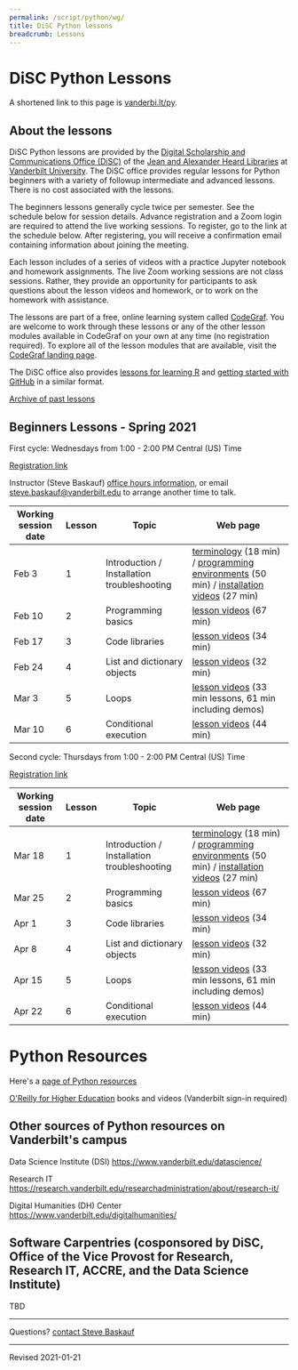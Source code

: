 ```yaml
---
permalink: /script/python/wg/
title: DiSC Python lessons
breadcrumb: Lessons
---
```


# DiSC Python Lessons

A shortened link to this page is [vanderbi.lt/py](http://vanderbi.lt/py).

## About the lessons

DiSC Python lessons are provided by the [Digital Scholarship and Communications Office (DiSC)](https://www.library.vanderbilt.edu/scholarly/) of the [Jean and Alexander Heard Libraries](https://www.library.vanderbilt.edu/) at [Vanderbilt University](https://www.vanderbilt.edu/).  The DiSC office provides regular lessons for Python beginners with a variety of followup intermediate and advanced lessons. There is no cost associated with the lessons.

The beginners lessons generally cycle twice per semester.  See the schedule below for session details.  Advance registration and a Zoom login are required to attend the live working sessions. To register, go to the link at the schedule below. After registering, you will receive a confirmation email containing information about joining the meeting.

Each lesson includes of a series of videos with a practice Jupyter notebook and homework assignments. The live Zoom working sessions are not class sessions. Rather, they provide an opportunity for participants to ask questions about the lesson videos and homework, or to work on the homework with assistance. 

The lessons are part of a free, online learning system called [CodeGraf](../../codegraf). You are welcome to work through these lessons or any of the other lesson modules available in CodeGraf on your own at any time (no registration required). To explore all of the lesson modules that are available, visit the [CodeGraf landing page](../../codegraf). 

The DiSC office also provides [lessons for learning R](http://vanderbi.lt/r) and [getting started with GitHub](http://vanderbi.lt/github) in a similar format.

[Archive of past lessons](../archive/)


## Beginners Lessons - Spring 2021

First cycle: Wednesdays from 1:00 - 2:00 PM Central (US) Time

[Registration link](https://vanderbilt.zoom.us/meeting/register/tJAqdO2hrTgjHNaF2tssETGovFozm_b0muCY)

Instructor (Steve Baskauf) [office hours information](https://www.library.vanderbilt.edu/disc/officehours), or email [steve.baskauf@vanderbilt.edu](mailto:steve.baskauf@vanderbilt.edu) to arrange another time to talk.

| Working session date | Lesson | Topic | Web page |
|---|---|---|---|
| Feb 3 | 1 | Introduction / Installation troubleshooting | [terminology](../../codegraf/001/) (18 min) / [programming environments](../../codegraf/002/) (50 min) / [installation videos](../../codegraf/003/) (27 min)  |
| Feb 10 | 2 | Programming basics | [lesson videos](../../codegraf/004/) (67 min) |
| Feb 17 | 3 | Code libraries | [lesson videos](../../codegraf/005/) (34 min) |
| Feb 24 | 4 | List and dictionary objects | [lesson videos](../../codegraf/006a/) (32 min) |
| Mar 3 | 5 | Loops | [lesson videos](../../codegraf/006b/) (33 min lessons, 61 min including demos) |
| Mar 10 | 6 | Conditional execution | [lesson videos](../../codegraf/006c/) (44 min) |

Second cycle: Thursdays from 1:00 - 2:00 PM Central (US) Time

[Registration link]( https://vanderbilt.zoom.us/meeting/register/tJIqde2rrj4rHNMtk5qxblnFOdJrHG8jqmi-) 

| Working session date | Lesson | Topic | Web page |
|---|---|---|---|
| Mar 18 | 1 | Introduction / Installation troubleshooting | [terminology](../../codegraf/001/) (18 min) / [programming environments](../../codegraf/002/) (50 min) / [installation videos](../../codegraf/003/) (27 min)  |
| Mar 25 | 2 | Programming basics | [lesson videos](../../codegraf/004/) (67 min) |
| Apr 1 | 3 | Code libraries | [lesson videos](../../codegraf/005/) (34 min) |
| Apr 8 | 4 | List and dictionary objects | [lesson videos](../../codegraf/006a/) (32 min) |
| Apr 15 | 5 | Loops | [lesson videos](../../codegraf/006b/) (33 min lessons, 61 min including demos) |
| Apr 22 | 6 | Conditional execution | [lesson videos](../../codegraf/006c/) (44 min) |



# Python Resources

Here's a [page of Python resources](../)

[O'Reilly for Higher Education](http://www.library.vanderbilt.edu/eres?id=1676) books and videos (Vanderbilt sign-in required)

## Other sources of Python resources on Vanderbilt's campus

Data Science Institute (DSI) <https://www.vanderbilt.edu/datascience/>

Research IT <https://research.vanderbilt.edu/researchadministration/about/research-it/>

Digital Humanities (DH) Center <https://www.vanderbilt.edu/digitalhumanities/>

## Software Carpentries (cosponsored by DiSC, Office of the Vice Provost for Research, Research IT, ACCRE, and the Data Science Institute)

TBD

--------------------

Questions? [contact Steve Baskauf](mailto:steve.baskauf@vanderbilt.edu)

----
Revised 2021-01-21
